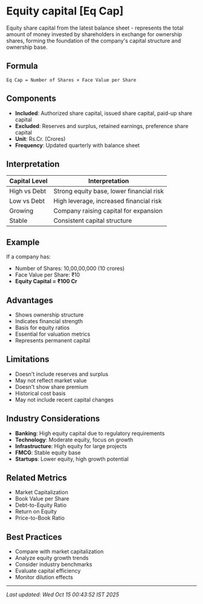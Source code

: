 # Equity capital [Eq Cap]

Equity share capital from the latest balance sheet - represents the total amount of money invested by shareholders in exchange for ownership shares, forming the foundation of the company's capital structure and ownership base.

## Formula
```text
Eq Cap = Number of Shares × Face Value per Share
```

## Components
- **Included**: Authorized share capital, issued share capital, paid-up share capital
- **Excluded**: Reserves and surplus, retained earnings, preference share capital
- **Unit**: Rs.Cr. (Crores)
- **Frequency**: Updated quarterly with balance sheet

## Interpretation
| Capital Level | Interpretation |
|---------------|----------------|
| High vs Debt | Strong equity base, lower financial risk |
| Low vs Debt | High leverage, increased financial risk |
| Growing | Company raising capital for expansion |
| Stable | Consistent capital structure |

## Example
If a company has:
- Number of Shares: 10,00,00,000 (10 crores)
- Face Value per Share: ₹10
- **Equity Capital = ₹100 Cr**

## Advantages
- Shows ownership structure
- Indicates financial strength
- Basis for equity ratios
- Essential for valuation metrics
- Represents permanent capital

## Limitations
- Doesn't include reserves and surplus
- May not reflect market value
- Doesn't show share premium
- Historical cost basis
- May not include recent capital changes

## Industry Considerations
- **Banking**: High equity capital due to regulatory requirements
- **Technology**: Moderate equity, focus on growth
- **Infrastructure**: High equity for large projects
- **FMCG**: Stable equity base
- **Startups**: Lower equity, high growth potential

## Related Metrics
- Market Capitalization
- Book Value per Share
- Debt-to-Equity Ratio
- Return on Equity
- Price-to-Book Ratio

## Best Practices
- Compare with market capitalization
- Analyze equity growth trends
- Consider industry benchmarks
- Evaluate capital efficiency
- Monitor dilution effects

---
*Last updated: Wed Oct 15 00:43:52 IST 2025*
